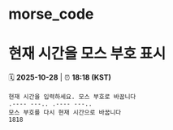 # morse_code
# 현재 시간을 모스 부호 표시
<!-- MORSE_TIME_START -->
🗓️ **2025-10-28** | ⏰ **18:18 (KST)**

```
현재 시간을 입력하세요. 모스 부호로 바꿉니다
.---- ---.. .---- ---..
모스 부호를 다시 현재 시간으로 바꿉니다
1818
```
<!-- MORSE_TIME_END -->
